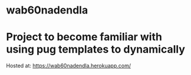 # wab60nadendla
# Project to become familiar with using pug templates to dynamically
Hosted at: <https://wab60nadendla.herokuapp.com/><br>
